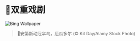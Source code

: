 # 🔖双重戏剧

![Bing Wallpaper](https://www.bing.com/th?id=OHR.EcuadorBird_ZH-CN3676173654_1920x1080.jpg&rf=LaDigue_1920x1080.jpg&pid=hp)

> 📝安第斯动冠伞鸟，厄瓜多尔 (© Kit Day/Alamy Stock Photo)
